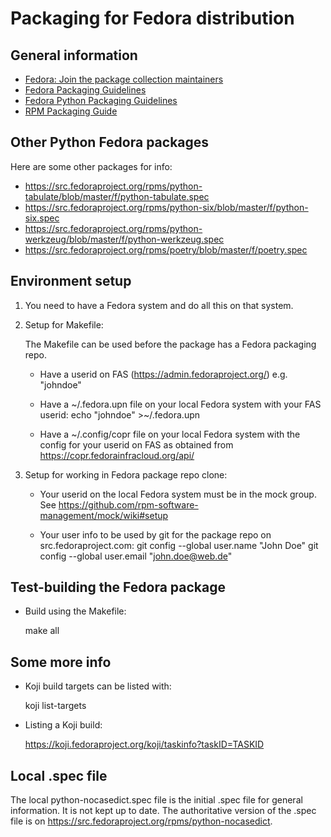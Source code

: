 # Packaging for Fedora distribution

## General information

* [Fedora: Join the package collection maintainers](https://fedoraproject.org/wiki/Join_the_package_collection_maintainers)
* [Fedora Packaging Guidelines](https://docs.fedoraproject.org/en-US/packaging-guidelines/)
* [Fedora Python Packaging Guidelines](https://docs.fedoraproject.org/en-US/packaging-guidelines/Python/)
* [RPM Packaging Guide](https://rpm-packaging-guide.github.io/)

## Other Python Fedora packages

Here are some other packages for info:

* https://src.fedoraproject.org/rpms/python-tabulate/blob/master/f/python-tabulate.spec
* https://src.fedoraproject.org/rpms/python-six/blob/master/f/python-six.spec
* https://src.fedoraproject.org/rpms/python-werkzeug/blob/master/f/python-werkzeug.spec
* https://src.fedoraproject.org/rpms/poetry/blob/master/f/poetry.spec

## Environment setup

1. You need to have a Fedora system and do all this on that system.

2. Setup for Makefile:

   The Makefile can be used before the package has a Fedora packaging repo.

   - Have a userid on FAS (https://admin.fedoraproject.org/)
     e.g. "johndoe"

   - Have a ~/.fedora.upn file on your local Fedora system with your FAS userid:
     echo "johndoe" >~/.fedora.upn

   - Have a ~/.config/copr file on your local Fedora system with the config for
     your userid on FAS as obtained from https://copr.fedorainfracloud.org/api/

3. Setup for working in Fedora package repo clone:

   - Your userid on the local Fedora system must be in the mock group.
     See https://github.com/rpm-software-management/mock/wiki#setup

   - Your user info to be used by git for the package repo on src.fedoraproject.com:
     git config --global user.name "John Doe"
     git config --global user.email "john.doe@web.de"

## Test-building the Fedora package

* Build using the Makefile:

  make all

## Some more info

* Koji build targets can be listed with:

  koji list-targets

* Listing a Koji build:

  https://koji.fedoraproject.org/koji/taskinfo?taskID=TASKID

## Local .spec file

The local python-nocasedict.spec file is the initial .spec file for general
information. It is not kept up to date. The authoritative version of the
.spec file is on https://src.fedoraproject.org/rpms/python-nocasedict.
